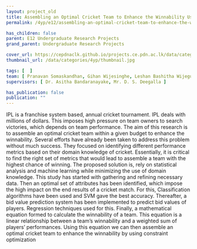 ```yaml
---
layout: project_old
title: Assembling an Optimal Cricket Team to Enhance the Winnability Using Machine Learning Techniques
permalink: /4yp/e12/assembling-an-optimal-cricket-team-to-enhance-the-winnability

has_children: false
parent: E12 Undergraduate Research Projects
grand_parent: Undergraduate Research Projects

cover_url: https://cepdnaclk.github.io/projects.ce.pdn.ac.lk/data/categories/4yp/cover_page.jpg
thumbnail_url: /data/categories/4yp/thumbnail.jpg

tags: [	 ]
team: [ Pranavan Somaskandhan, Gihan Wijesinghe, Leshan Bashitha Wijegunawardana ]
supervisors: [ Dr. Asitha Bandaranayake, Mr. D. S. Deegalla ]

has_publication: false
publication: ""
---
```


IPL is a franchise system based, annual cricket tournament. IPL deals with millions of dollars. This imposes high pressure on team owners to search victories, which depends on team performance. The aim of this research is to assemble an optimal cricket team within a given budget to enhance the winnability. Several efforts have already been taken to address this problem without much success. They focused on identifying different performance metrics based on their domain knowledge of cricket. Essentially, it is critical to find the right set of metrics that would lead to assemble a team with the highest chance of winning. The proposed solution is, rely on statistical analysis and machine learning while minimizing the use of domain knowledge. This study has started with gathering and refining necessary data. Then an optimal set of attributes has been identified, which impose the high impact on the end results of a cricket match. For this, Classification algorithms have been used and SVM gave the best accuracy. Thereafter, a bid value prediction system has been implemented to predict bid values of players. Regression techniques used for this. Finally, a mathematical equation formed to calculate the winnability of a team. This equation is a linear relationship between a team’s winnability and a weighted sum of players’ performances. Using this equation we can then assemble an optimal cricket team to enhance the winnability by using constraint optimization
